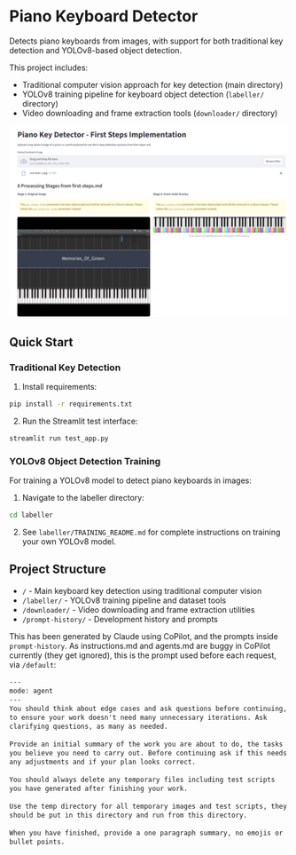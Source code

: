 # Piano Keyboard Detector
Detects piano keyboards from images, with support for both traditional key detection and YOLOv8-based object detection.

This project includes:
- Traditional computer vision approach for key detection (main directory)
- YOLOv8 training pipeline for keyboard object detection (`labeller/` directory)
- Video downloading and frame extraction tools (`downloader/` directory)

![output](./output-example.png)

## Quick Start

### Traditional Key Detection
1. Install requirements:
```bash
pip install -r requirements.txt
```

2. Run the Streamlit test interface:
```bash
streamlit run test_app.py
```

### YOLOv8 Object Detection Training
For training a YOLOv8 model to detect piano keyboards in images:

1. Navigate to the labeller directory:
```bash
cd labeller
```

2. See `labeller/TRAINING_README.md` for complete instructions on training your own YOLOv8 model.

## Project Structure

- `/` - Main keyboard key detection using traditional computer vision
- `/labeller/` - YOLOv8 training pipeline and dataset tools  
- `/downloader/` - Video downloading and frame extraction utilities
- `/prompt-history/` - Development history and prompts

This has been generated by Claude using CoPilot, and the prompts inside `prompt-history`. As instructions.md and agents.md are buggy in CoPilot currently (they get ignored), this is the prompt used before each request, via `/default`:

```
---
mode: agent
---
You should think about edge cases and ask questions before continuing, to ensure your work doesn't need many unnecessary iterations. Ask clarifying questions, as many as needed.

Provide an initial summary of the work you are about to do, the tasks you believe you need to carry out. Before continuing ask if this needs any adjustments and if your plan looks correct.

You should always delete any temporary files including test scripts you have generated after finishing your work.

Use the temp directory for all temporary images and test scripts, they should be put in this directory and run from this directory.

When you have finished, provide a one paragraph summary, no emojis or bullet points.
```